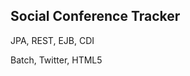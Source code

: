 Social Conference Tracker
-------------------------

 JPA, REST, EJB, CDI

 Batch, Twitter, HTML5
 


